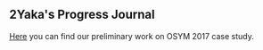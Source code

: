 ﻿## 2Yaka's Progress Journal

 [Here](caseStudy.html) you can find our preliminary work on OSYM 2017 case study.
